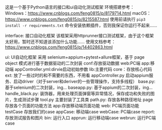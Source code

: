 这是一个基于Python语言的接口和ui自动化测试框架
环境搭建参考：
        Windows：https://www.cnblogs.com/feng0815/p/8179714.html
        macOS：https://www.cnblogs.com/feng0815/p/8215587.html
使用前请执行 `pip3 install -r requirements.txt` 命令安装依赖插件，否则我保证你运行不起来……

interface: 接口自动化框架
    该框架采用httprunner接口测试框架，由于这个框架太好用，暂时还不知道该添加什么功能……
    使用文档参考：https://www.cnblogs.com/feng0815/p/14402863.html
    
ui: UI自动化框架
    采用 selenium+appium+pytest+allure框架，基于 page object 模式进行基于数据驱动的二次封装
    conf:存放驱动数据
        web:PC端
        app:移动端
            appController.yml:dirvie启动初始参数
    lib:主要代码
        core：存放核心代码
            ext: 放了一些过时的和不需要的东西，不用看
            appController.py  启动appium服务、启动driver（对于server和deriver的一些管理操作，支持多线程）
            base.py: 基于selenium的二次封装，ing...
            baseapp.py: 基于appium的二次封装，ing...
            handle_black.py: 装饰器，用来处理页面弹窗等异常情况，保存成功和失败的图片，生成测试步骤
            tool.py 主要封装了工具类
            path.py: 存放各种路径地址
        page 存放各个页面的功能方法
            app:存放移动端页面功能
            web: PC端页面功能
    testCase 存放我们的case
        appCase: 移动端case
        webCase: PC端case
    report: 存放测试报告和图片
    bin: 运行入口
        apprun: 运行移动端case
        webrun: 运行PC端case



